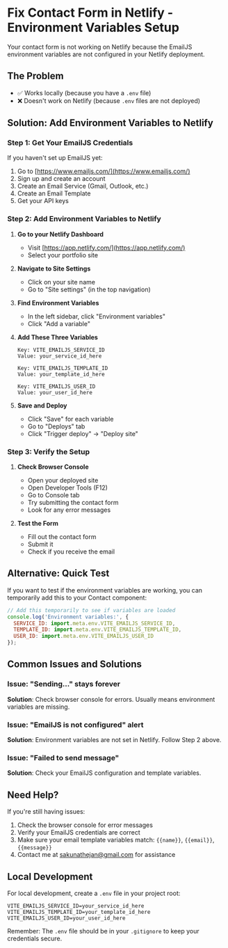 # Fix Contact Form in Netlify - Environment Variables Setup

Your contact form is not working on Netlify because the EmailJS environment variables are not configured in your Netlify deployment.

## The Problem
- ✅ Works locally (because you have a `.env` file)
- ❌ Doesn't work on Netlify (because `.env` files are not deployed)

## Solution: Add Environment Variables to Netlify

### Step 1: Get Your EmailJS Credentials
If you haven't set up EmailJS yet:
1. Go to [https://www.emailjs.com/](https://www.emailjs.com/)
2. Sign up and create an account
3. Create an Email Service (Gmail, Outlook, etc.)
4. Create an Email Template
5. Get your API keys

### Step 2: Add Environment Variables to Netlify

1. **Go to your Netlify Dashboard**
   - Visit [https://app.netlify.com/](https://app.netlify.com/)
   - Select your portfolio site

2. **Navigate to Site Settings**
   - Click on your site name
   - Go to "Site settings" (in the top navigation)

3. **Find Environment Variables**
   - In the left sidebar, click "Environment variables"
   - Click "Add a variable"

4. **Add These Three Variables**
   ```
   Key: VITE_EMAILJS_SERVICE_ID
   Value: your_service_id_here
   
   Key: VITE_EMAILJS_TEMPLATE_ID
   Value: your_template_id_here
   
   Key: VITE_EMAILJS_USER_ID
   Value: your_user_id_here
   ```

5. **Save and Deploy**
   - Click "Save" for each variable
   - Go to "Deploys" tab
   - Click "Trigger deploy" → "Deploy site"

### Step 3: Verify the Setup

1. **Check Browser Console**
   - Open your deployed site
   - Open Developer Tools (F12)
   - Go to Console tab
   - Try submitting the contact form
   - Look for any error messages

2. **Test the Form**
   - Fill out the contact form
   - Submit it
   - Check if you receive the email

## Alternative: Quick Test

If you want to test if the environment variables are working, you can temporarily add this to your Contact component:

```javascript
// Add this temporarily to see if variables are loaded
console.log('Environment variables:', {
  SERVICE_ID: import.meta.env.VITE_EMAILJS_SERVICE_ID,
  TEMPLATE_ID: import.meta.env.VITE_EMAILJS_TEMPLATE_ID,
  USER_ID: import.meta.env.VITE_EMAILJS_USER_ID
});
```

## Common Issues and Solutions

### Issue: "Sending..." stays forever
**Solution**: Check browser console for errors. Usually means environment variables are missing.

### Issue: "EmailJS is not configured" alert
**Solution**: Environment variables are not set in Netlify. Follow Step 2 above.

### Issue: "Failed to send message"
**Solution**: Check your EmailJS configuration and template variables.

## Need Help?

If you're still having issues:
1. Check the browser console for error messages
2. Verify your EmailJS credentials are correct
3. Make sure your email template variables match: `{{name}}`, `{{email}}`, `{{message}}`
4. Contact me at sakunathejan@gmail.com for assistance

## Local Development

For local development, create a `.env` file in your project root:
```env
VITE_EMAILJS_SERVICE_ID=your_service_id_here
VITE_EMAILJS_TEMPLATE_ID=your_template_id_here
VITE_EMAILJS_USER_ID=your_user_id_here
```

Remember: The `.env` file should be in your `.gitignore` to keep your credentials secure. 